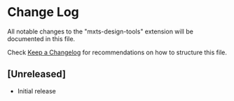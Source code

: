 # Change Log

All notable changes to the "mxts-design-tools" extension will be documented in this file.

Check [Keep a Changelog](http://keepachangelog.com/) for recommendations on how to structure this file.

## [Unreleased]

- Initial release
